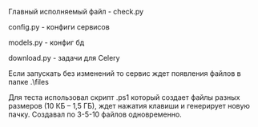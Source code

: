 

Главный исполняемый файл - check.py

config.py - конфиги сервисов

models.py - конфиг бд

download.py - задачи для Celery

Если запускать без изменений то сервис ждет появления файлов в папке .\\files

Для теста использовал скрипт .ps1 который создает файлы разных размеров (10 КБ – 1,5 ГБ), ждет нажатия клавиши и генерирует новую пачку. Создавал по 3-5-10 файлов одновременно.
